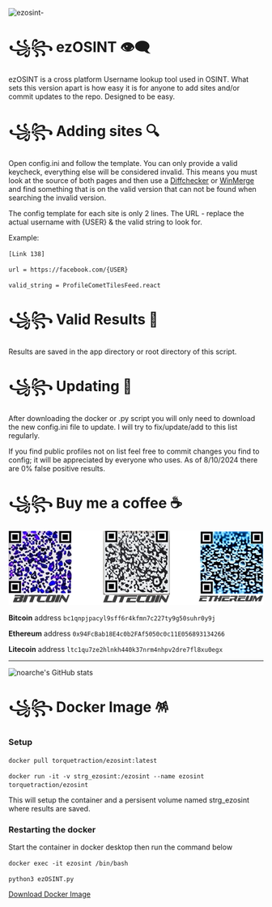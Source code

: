 ![ezosint-](https://github.com/user-attachments/assets/7ff49f5c-5869-4664-ba7f-f689429ec7b2)


# ꧁꧂  ezOSINT 👁️‍🗨️
ezOSINT is a cross platform Username lookup tool used in OSINT. What sets this version apart is how easy it is for anyone to add sites and/or commit updates to the repo. Designed to be easy. 

# ꧁꧂ Adding sites 🔍

Open config.ini and follow the template. You can only provide a valid keycheck, everything else will be considered invalid. This means you must look at the source of both pages and then use a  [Diffchecker](https://www.diffchecker.com/) or [WinMerge](https://github.com/WinMerge/winmerge) and find something that is on the valid version that can not be found when searching the invalid version. 

The config template for each site is only 2 lines. The URL - replace the actual username with {USER} & the valid string to look for.

Example: 

`[Link 138]`

`url = https://facebook.com/{USER}`

`valid_string = ProfileCometTilesFeed.react`


# ꧁꧂ Valid Results 💯

Results are saved in the app directory or root directory of this script. 

# ꧁꧂ Updating 🔮

After downloading the docker or .py script you will only need to download the new config.ini file to update. I will try to fix/update/add to this list regularly.  

If you find public profiles not on list feel free to commit changes you find to config; it will be appreciated by everyone who uses. As of 8/10/2024 there are 0% false positive results.


# ꧁꧂  Buy me a coffee ☕

![qrCode](https://raw.githubusercontent.com/noarche/cd-ripper/main/unrelated-ignore/CryptoQRcodes.png)

**Bitcoin** address `bc1qnpjpacyl9sff6r4kfmn7c227ty9g50suhr0y9j`


**Ethereum** address `0x94FcBab18E4c0b2FAf5050c0c11E056893134266`


**Litecoin** address `ltc1qu7ze2hlnkh440k37nrm4nhpv2dre7fl8xu0egx`



-------------------------------------------------------------------

![noarche's GitHub stats](https://github-readme-stats.vercel.app/api?username=noarche&show_icons=true&theme=transparent)

# ꧁꧂  Docker Image 🪅

### Setup

`docker pull torquetraction/ezosint:latest`

`docker run -it -v strg_ezosint:/ezosint --name ezosint torquetraction/ezosint`

This will setup the container and a persisent volume named strg_ezosint where results are saved. 

### Restarting the docker 

Start the container in docker desktop then run the command below

`docker exec -it ezosint /bin/bash`

`python3 ezOSINT.py`





[Download Docker Image](https://hub.docker.com/repository/docker/torquetraction/ezosint/general)
